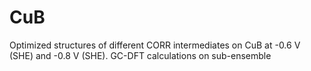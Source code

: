 # CuB
Optimized structures of different CORR intermediates on CuB at -0.6 V (SHE) and -0.8 V (SHE).
GC-DFT calculations on sub-ensemble
